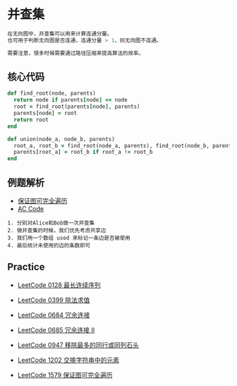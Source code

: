 # 并查集

```m
在无向图中，并查集可以用来计算连通分量。
也可用于判断无向图是否连通，连通分量 > 1，则无向图不连通。

需要注意，很多时候需要通过路径压缩来提高算法的效率。
```

## 核心代码

```ruby
def find_root(node, parents)
  return node if parents[node] == node
  root = find_root(parents[node], parents)
  parents[node] = root
  return root
end

def union(node_a, node_b, parents)
  root_a, root_b = find_root(node_a, parents), find_root(node_b, parents)
  parents[root_a] = root_b if root_a != root_b
end
```

## 例题解析

- [保证图可完全遍历](https://leetcode-cn.com/problems/remove-max-number-of-edges-to-keep-graph-fully-traversable/)
- [AC Code](leetcode_1579.rb)

```
1. 分别对Alice和Bob做一次并查集
2. 做并查集的时候，我们优先考虑共享边
3. 我们用一个数组 used 来标记一条边是否被使用
4. 最后统计未使用的边的条数即可
```

## Practice

- [LeetCode 0128 最长连续序列](https://leetcode-cn.com/problems/longest-consecutive-sequence/)

- [LeetCode 0399 除法求值](https://leetcode-cn.com/problems/evaluate-division/)

- [LeetCode 0684 冗余连接](https://leetcode-cn.com/problems/redundant-connection/)

- [LeetCode 0685 冗余连接 II](https://leetcode-cn.com/problems/redundant-connection-ii/)

- [LeetCode 0947 移除最多的同行或同列石头](https://leetcode-cn.com/problems/most-stones-removed-with-same-row-or-column/)

- [LeetCode 1202 交换字符串中的元素](https://leetcode-cn.com/problems/smallest-string-with-swaps/)

- [LeetCode 1579 保证图可完全遍历](https://leetcode-cn.com/problems/remove-max-number-of-edges-to-keep-graph-fully-traversable/)
